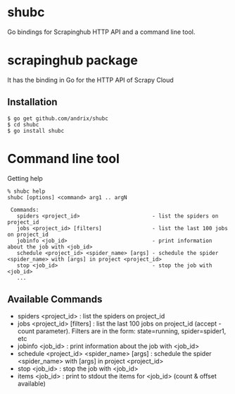 shubc
=====

Go bindings for Scrapinghub HTTP API and a command line tool.

scrapinghub package
===================

It has the binding in Go for the HTTP API of Scrapy Cloud

Installation
------------

    $ go get github.com/andrix/shubc
    $ cd shubc
    $ go install shubc

Command line tool
=================

Getting help

    % shubc help
    shubc [options] <command> arg1 .. argN

     Commands: 
       spiders <project_id>                       - list the spiders on project_id
       jobs <project_id> [filters]                - list the last 100 jobs on project_id
       jobinfo <job_id>                           - print information about the job with <job_id>
       schedule <project_id> <spider_name> [args] - schedule the spider <spider_name> with [args] in project <project_id>
       stop <job_id>                              - stop the job with <job_id>
       ...
 
Available Commands
------------------

* spiders <project_id> : list the spiders on project_id
* jobs <project_id> [filters] : list the last 100 jobs on project_id (accept -count parameter). Filters are in the form: state=running, spider=spider1, etc
* jobinfo <job_id> : print information about the job with <job_id>
* schedule <project_id> <spider_name> [args] : schedule the spider <spider_name> with [args] in project <project_id>
* stop <job_id> : stop the job with <job_id>
* items <job_id> : print to stdout the items for <job_id> (count & offset available)

